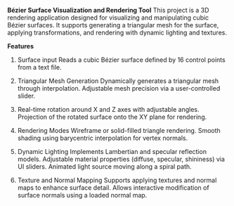 **Bézier Surface Visualization and Rendering Tool**
This project is a 3D rendering application designed for visualizing and manipulating cubic Bézier surfaces. It supports generating a triangular mesh for the surface, applying transformations, and rendering with dynamic lighting and textures.

**Features**

1. Surface input
Reads a cubic Bézier surface defined by 16 control points from a text file.

2. Triangular Mesh Generation
Dynamically generates a triangular mesh through interpolation.
Adjustable mesh precision via a user-controlled slider.


3. Real-time rotation around X and Z axes with adjustable angles.
Projection of the rotated surface onto the XY plane for rendering.

4. Rendering Modes
Wireframe or solid-filled triangle rendering.
Smooth shading using barycentric interpolation for vertex normals.

5. Dynamic Lighting
Implements Lambertian and specular reflection models.
Adjustable material properties (diffuse, specular, shininess) via UI sliders.
Animated light source moving along a spiral path.

6. Texture and Normal Mapping
Supports applying textures and normal maps to enhance surface detail.
Allows interactive modification of surface normals using a loaded normal map.
